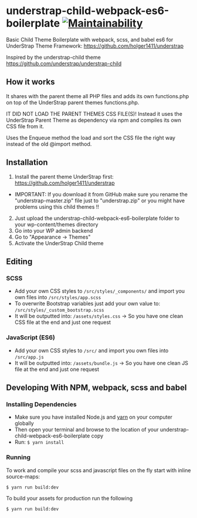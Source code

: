 # understrap-child-webpack-es6-boilerplate [![Maintainability](https://api.codeclimate.com/v1/badges/6467c8f34c903d55e374/maintainability)](https://codeclimate.com/github/PascalKleindienst/understrap-child-webpack-es6-boilerplate/maintainability)

Basic Child Theme Boilerplate with webpack, scss, and babel es6 for UnderStrap Theme Framework: https://github.com/holger1411/understrap

Inspired by the understrap-child theme https://github.com/understrap/understrap-child

## How it works

It shares with the parent theme all PHP files and adds its own functions.php on top of the UnderStrap parent themes functions.php.

IT DID NOT LOAD THE PARENT THEMES CSS FILE(S)! Instead it uses the UnderStrap Parent Theme as dependency via npm and compiles its own CSS file from it.

Uses the Enqueue method the load and sort the CSS file the right way instead of the old @import method.

## Installation

1. Install the parent theme UnderStrap first: https://github.com/holger1411/understrap
* IMPORTANT: If you download it from GitHub make sure you rename the "understrap-master.zip" file just to "understrap.zip" or you might have problems using this child themes !!
2. Just upload the understrap-child-webpack-es6-boilerplate folder to your wp-content/themes directory
3. Go into your WP admin backend
4. Go to "Appearance -> Themes"
5. Activate the UnderStrap Child theme

## Editing

### SCSS

* Add your own CSS styles to `/src/styles/_components/` and import you own files into `/src/styles/app.scss`
* To overwrite Bootstrap variables just add your own value to: `/src/styles/_custom_bootstrap.scss`
* It will be outputted into: `/assets/styles.css` -> So you have one clean CSS file at the end and just one request

### JavaScript (ES6)

* Add your own CSS styles to `/src/` and import you own files into `/src/app.js`
* It will be outputted into: `/assets/bundle.js` -> So you have one clean JS file at the end and just one request

## Developing With NPM, webpack, scss and babel

### Installing Dependencies

* Make sure you have installed Node.js and [yarn](https://yarnpkg.com/en/) on your computer globally
* Then open your terminal and browse to the location of your  understrap-child-webpack-es6-boilerplate copy
* Run: `$ yarn install`

### Running

To work and compile your scss and javascript files on the fly start with inline source-maps:

```
$ yarn run build:dev
```

To build your assets for production run the following
```
$ yarn run build:dev
```